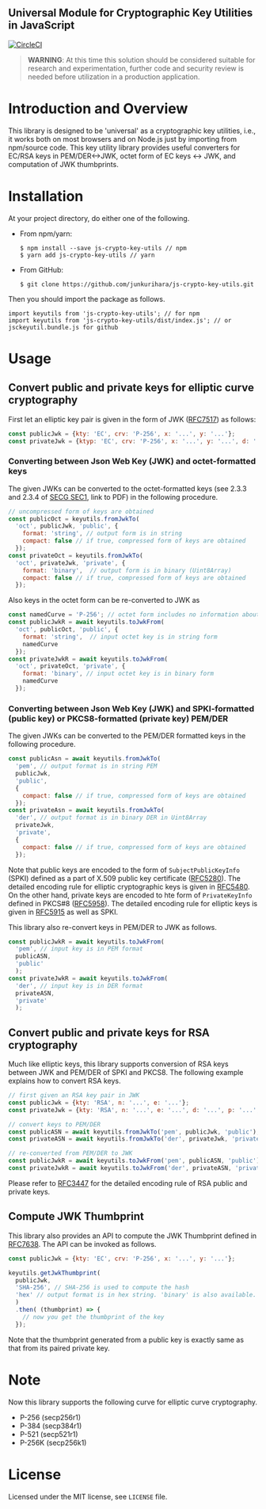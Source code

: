 Universal Module for Cryptographic Key Utilities in JavaScript
--
[![CircleCI](https://circleci.com/gh/junkurihara/js-crypto-key-utils.svg?style=svg)](https://circleci.com/gh/junkurihara/js-crypto-key-utils)

> **WARNING**: At this time this solution should be considered suitable for research and experimentation, further code and security review is needed before utilization in a production application.

# Introduction and Overview
This library is designed to be 'universal' as a cryptographic key utilities, i.e., it works both on most browsers and on Node.js just by importing from npm/source code. This key utility library provides useful converters for EC/RSA keys in PEM/DER<->JWK, octet form of EC keys <-> JWK, and computation of JWK thumbprints.

# Installation
At your project directory, do either one of the following.

- From npm/yarn:
  ```shell
  $ npm install --save js-crypto-key-utils // npm
  $ yarn add js-crypto-key-utils // yarn
  ```
- From GitHub:
  ```shell
  $ git clone https://github.com/junkurihara/js-crypto-key-utils.git
  ```

Then you should import the package as follows.
```shell
import keyutils from 'js-crypto-key-utils'; // for npm
import keyutils from 'js-crypto-key-utils/dist/index.js'; // or jsckeyutil.bundle.js for github
```
  
# Usage
## Convert public and private keys for elliptic curve cryptography
First let an elliptic key pair is given in the form of JWK ([RFC7517](https://tools.ietf.org/html/rfc7517)) as follows:
```javascript
const publicJwk = {kty: 'EC', crv: 'P-256', x: '...', y: '...'};
const privateJwk = {ktyp: 'EC', crv: 'P-256', x: '...', y: '...', d: '...'};
```
### Converting between Json Web Key (JWK) and octet-formatted keys
The given JWKs can be converted to the octet-formatted keys (see 2.3.3 and 2.3.4 of [SECG SEC1](http://www.secg.org/sec1-v2.pdf), link to PDF) in the following procedure.
```javascript
// uncompressed form of keys are obtained
const publicOct = keyutils.fromJwkTo(
  'oct', publicJwk, 'public', {
    format: 'string', // output form is in string
    compact: false // if true, compressed form of keys are obtained
  });  
const privateOct = keyutils.fromJwkTo(
  'oct', privateJwk, 'private', {
    format: 'binary',  // output form is in binary (Uint8Array)
    compact: false // if true, compressed form of keys are obtained
  });
```
Also keys in the octet form can be re-converted to JWK as
```javascript
const namedCurve = 'P-256'; // octet form includes no information about curve. so it must be externally given.
const publicJwkR = await keyutils.toJwkFrom(
  'oct', publicOct, 'public', {
    format: 'string',  // input octet key is in string form
    namedCurve
  });
const privateJwkR = await keyutils.toJwkFrom(
  'oct', privateOct, 'private', {
    format: 'binary', // input octet key is in binary form  
    namedCurve
  });
```

### Converting between Json Web Key (JWK) and SPKI-formatted (public key) or PKCS8-formatted (private key) PEM/DER
The given JWKs can be converted to the PEM/DER formatted keys in the following procedure.
```javascript
const publicAsn = await keyutils.fromJwkTo(
  'pem', // output format is in string PEM
  publicJwk,
  'public',
  {
    compact: false // if true, compressed form of keys are obtained
  });
const privateAsn = await keyutils.fromJwkTo(
  'der', // output format is in binary DER in Uint8Array
  privateJwk,
  'private',
  {
    compact: false // if true, compressed form of keys are obtained
  });
```
Note that public keys are encoded to the form of `SubjectPublicKeyInfo` (SPKI) defined as a part of X.509 public key certificate ([RFC5280](https://tools.ietf.org/html/rfc5280)). The detailed encoding rule for elliptic cryptographic keys is given in [RFC5480](https://tools.ietf.org/html/rfc5480). On the other hand, private keys are encoded to hte form of `PrivateKeyInfo` defined in PKCS#8 ([RFC5958](https://tools.ietf.org/html/rfc5958)). The detailed encoding rule for elliptic keys is given in [RFC5915](https://tools.ietf.org/html/rfc5915) as well as SPKI.

This library also re-convert keys in PEM/DER to JWK as follows.
```javascript
const publicJwkR = await keyutils.toJwkFrom(
  'pem', // input key is in PEM format
  publicASN,
  'public'
  );
const privateJwkR = await keyutils.toJwkFrom(
  'der', // input key is in DER format 
  privateASN,
  'private'
  );
``` 

## Convert public and private keys for RSA cryptography
Much like elliptic keys, this library supports conversion of RSA keys between JWK and PEM/DER of SPKI and PKCS8. The following example explains how to convert RSA keys.
```javascript
// first given an RSA key pair in JWK
const publicJwk = {kty: 'RSA', n: '...', e: '...'};
const privateJwk = {kty: 'RSA', n: '...', e: '...', d: '...', p: '...', q: '...', dp: '...', dq: '...', qi: '...'};

// convert keys to PEM/DER
const publicASN = await keyutils.fromJwkTo('pem', publicJwk, 'public'); // to DER
const privateASN = await keyutils.fromJwkTo('der', privateJwk, 'private'); // to PEM

// re-converted from PEM/DER to JWK
const publicJwkR = await keyutils.toJwkFrom('pem', publicASN, 'public'); // from PEM
const privateJwkR = await keyutils.toJwkFrom('der', privateASN, 'private'); // from der
```
Please refer to [RFC3447](https://tools.ietf.org/html/rfc3447) for the detailed encoding rule of RSA public and private keys. 

## Compute JWK Thumbprint
This library also provides an API to compute the JWK Thumbprint defined in [RFC7638](https://tools.ietf.org/html/rfc7638). The API can be invoked as follows.
```javascript
const publicJwk = {kty: 'EC', crv: 'P-256', x: '...', y: '...'};

keyutils.getJwkThumbprint(
  publicJwk,
  'SHA-256', // SHA-256 is used to compute the hash
  'hex' // output format is in hex string. 'binary' is also available.
  ) 
  .then( (thumbprint) => {
    // now you get the thumbprint of the key
  });
```
Note that the thumbprint generated from a public key is exactly same as that from its paired private key.

# Note
Now this library supports the following curve for elliptic curve cryptography.
- P-256 (secp256r1)
- P-384 (secp384r1)
- P-521 (secp521r1)
- P-256K (secp256k1)

# License
Licensed under the MIT license, see `LICENSE` file.
